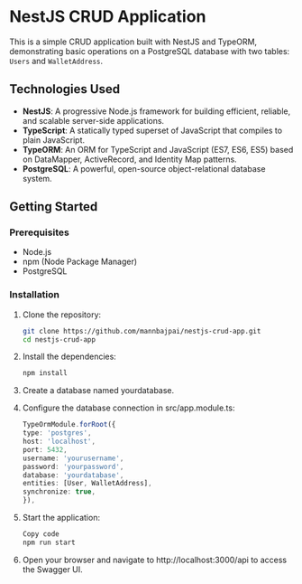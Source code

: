 # NestJS CRUD Application

This is a simple CRUD application built with NestJS and TypeORM, demonstrating basic operations on a PostgreSQL database with two tables: `Users` and `WalletAddress`.

## Technologies Used

- **NestJS**: A progressive Node.js framework for building efficient, reliable, and scalable server-side applications.
- **TypeScript**: A statically typed superset of JavaScript that compiles to plain JavaScript.
- **TypeORM**: An ORM for TypeScript and JavaScript (ES7, ES6, ES5) based on DataMapper, ActiveRecord, and Identity Map patterns.
- **PostgreSQL**: A powerful, open-source object-relational database system.

## Getting Started

### Prerequisites

- Node.js
- npm (Node Package Manager)
- PostgreSQL

### Installation

1. Clone the repository:

   ```bash
   git clone https://github.com/mannbajpai/nestjs-crud-app.git
   cd nestjs-crud-app
   ```

2. Install the dependencies:

   ```bash
   npm install 
   ```
3. Create a database named yourdatabase.
  

4. Configure the database connection in src/app.module.ts:
   ```typescript
   TypeOrmModule.forRoot({
   type: 'postgres',
   host: 'localhost',
   port: 5432,
   username: 'yourusername',
   password: 'yourpassword',
   database: 'yourdatabase',
   entities: [User, WalletAddress],
   synchronize: true,
   }),
   ```
5. Start the application:

   ```bash
   Copy code
   npm run start
   ```
6. Open your browser and navigate to http://localhost:3000/api to access the Swagger UI.